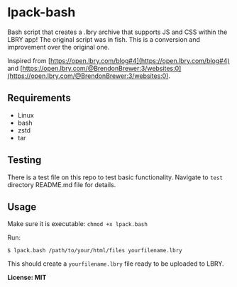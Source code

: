 # lpack-bash
Bash script that creates a .lbry archive that supports JS and CSS within the LBRY app! The original script was in fish. This is a conversion and improvement over the original one.

Inspired from [https://open.lbry.com/blog#4](https://open.lbry.com/blog#4) and [https://open.lbry.com/@BrendonBrewer:3/websites:0](https://open.lbry.com/@BrendonBrewer:3/websites:0).

## Requirements

- Linux
- bash
- zstd
- tar

## Testing

There is a test file on this repo to test basic functionality. Navigate to `test` directory README.md file for details.

## Usage

Make sure it is executable: `chmod +x lpack.bash`

Run:

```
$ lpack.bash /path/to/your/html/files yourfilename.lbry
```

This should create a `yourfilename.lbry` file ready to be uploaded to LBRY.

**License: MIT**
